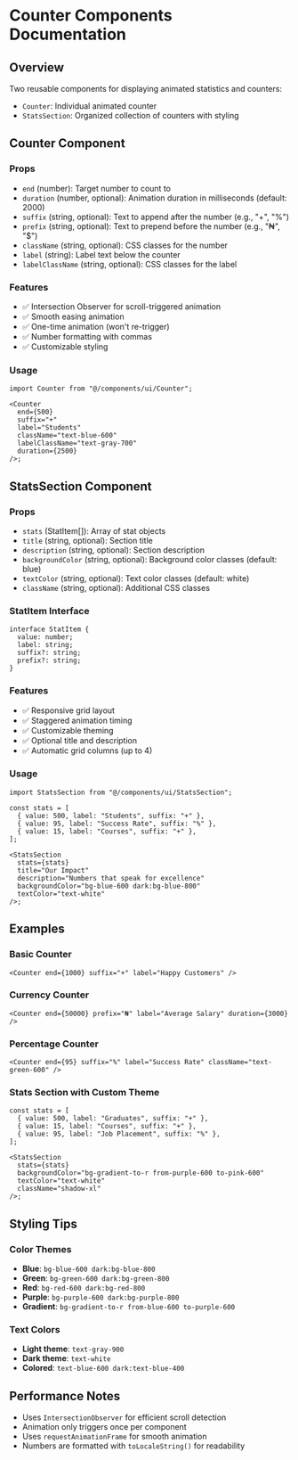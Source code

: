 # Counter Components Documentation

## Overview

Two reusable components for displaying animated statistics and counters:

- `Counter`: Individual animated counter
- `StatsSection`: Organized collection of counters with styling

## Counter Component

### Props

- `end` (number): Target number to count to
- `duration` (number, optional): Animation duration in milliseconds (default: 2000)
- `suffix` (string, optional): Text to append after the number (e.g., "+", "%")
- `prefix` (string, optional): Text to prepend before the number (e.g., "₦", "$")
- `className` (string, optional): CSS classes for the number
- `label` (string): Label text below the counter
- `labelClassName` (string, optional): CSS classes for the label

### Features

- ✅ Intersection Observer for scroll-triggered animation
- ✅ Smooth easing animation
- ✅ One-time animation (won't re-trigger)
- ✅ Number formatting with commas
- ✅ Customizable styling

### Usage

```tsx
import Counter from "@/components/ui/Counter";

<Counter
  end={500}
  suffix="+"
  label="Students"
  className="text-blue-600"
  labelClassName="text-gray-700"
  duration={2500}
/>;
```

## StatsSection Component

### Props

- `stats` (StatItem[]): Array of stat objects
- `title` (string, optional): Section title
- `description` (string, optional): Section description
- `backgroundColor` (string, optional): Background color classes (default: blue)
- `textColor` (string, optional): Text color classes (default: white)
- `className` (string, optional): Additional CSS classes

### StatItem Interface

```tsx
interface StatItem {
  value: number;
  label: string;
  suffix?: string;
  prefix?: string;
}
```

### Features

- ✅ Responsive grid layout
- ✅ Staggered animation timing
- ✅ Customizable theming
- ✅ Optional title and description
- ✅ Automatic grid columns (up to 4)

### Usage

```tsx
import StatsSection from "@/components/ui/StatsSection";

const stats = [
  { value: 500, label: "Students", suffix: "+" },
  { value: 95, label: "Success Rate", suffix: "%" },
  { value: 15, label: "Courses", suffix: "+" },
];

<StatsSection
  stats={stats}
  title="Our Impact"
  description="Numbers that speak for excellence"
  backgroundColor="bg-blue-600 dark:bg-blue-800"
  textColor="text-white"
/>;
```

## Examples

### Basic Counter

```tsx
<Counter end={1000} suffix="+" label="Happy Customers" />
```

### Currency Counter

```tsx
<Counter end={50000} prefix="₦" label="Average Salary" duration={3000} />
```

### Percentage Counter

```tsx
<Counter end={95} suffix="%" label="Success Rate" className="text-green-600" />
```

### Stats Section with Custom Theme

```tsx
const stats = [
  { value: 500, label: "Graduates", suffix: "+" },
  { value: 15, label: "Courses", suffix: "+" },
  { value: 95, label: "Job Placement", suffix: "%" },
];

<StatsSection
  stats={stats}
  backgroundColor="bg-gradient-to-r from-purple-600 to-pink-600"
  textColor="text-white"
  className="shadow-xl"
/>;
```

## Styling Tips

### Color Themes

- **Blue**: `bg-blue-600 dark:bg-blue-800`
- **Green**: `bg-green-600 dark:bg-green-800`
- **Red**: `bg-red-600 dark:bg-red-800`
- **Purple**: `bg-purple-600 dark:bg-purple-800`
- **Gradient**: `bg-gradient-to-r from-blue-600 to-purple-600`

### Text Colors

- **Light theme**: `text-gray-900`
- **Dark theme**: `text-white`
- **Colored**: `text-blue-600 dark:text-blue-400`

## Performance Notes

- Uses `IntersectionObserver` for efficient scroll detection
- Animation only triggers once per component
- Uses `requestAnimationFrame` for smooth animation
- Numbers are formatted with `toLocaleString()` for readability
